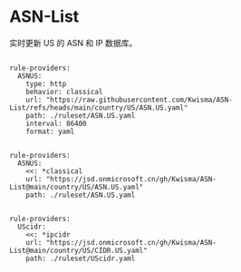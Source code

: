 
# ASN-List

实时更新 US 的 ASN 和 IP 数据库。

<pre><code class="language-javascript">
rule-providers:
  ASNUS:
    type: http
    behavior: classical
    url: "https://raw.githubusercontent.com/Kwisma/ASN-List/refs/heads/main/country/US/ASN.US.yaml"
    path: ./ruleset/ASN.US.yaml
    interval: 86400
    format: yaml
</code></pre>

<pre><code class="language-javascript">
rule-providers:
  ASNUS:
    <<: *classical
    url: "https://jsd.onmicrosoft.cn/gh/Kwisma/ASN-List@main/country/US/ASN.US.yaml"
    path: ./ruleset/ASN.US.yaml
</code></pre>

<pre><code class="language-javascript">
rule-providers:
  UScidr:
    <<: *ipcidr
    url: "https://jsd.onmicrosoft.cn/gh/Kwisma/ASN-List@main/country/US/CIDR.US.yaml"
    path: ./ruleset/UScidr.yaml
</code></pre>